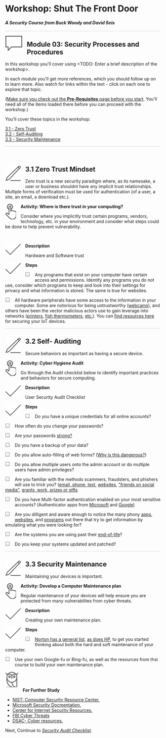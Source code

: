 # Workshop: Shut The Front Door

#### <i>A Security Course from Buck Woody and David Seis</i>

<p style="border-bottom: 1px solid lightgrey;"></p>

<img style="float: left; margin: 0px 15px 15px 0px;" src="../graphics/textbubble.png"> <h2>Module 03: Security Processes and Procedures</h2>

In this workshop you'll cover using <TODO: Enter a brief description of the workshop>. 

In each module you'll get more references, which you should follow up on to learn more. Also watch for links within the text - click on each one to explore that topic.

(<a href="https://github.com/BuckWoody/presentations/blob/master/shut_the_front_door/shut_the_front_door/00%20-%20Pre-Requisites.md" target="_blank">Make sure you check out the <b>Pre-Requisites</b> page before you start</a>. You'll need all of the items loaded there before you can proceed with the workshop.)

You'll cover these topics in the workshop:
<dl>
  <dt><a href="url" target="_blank">3.1 - Zero Trust</a></dt>
  <dt><a href="url" target="_blank">3.2 - Self-Auditing</a></dt>
  <dt><a href="url" target="_blank">3.3 - Security Maintenance</a></dt>
</dl>

<p style="border-bottom: 1px solid lightgrey;"></p>
<br>

<h2><img style="float: left; margin: 0px 15px 15px 0px;" src="../graphics/pencil2.png">3.1 Zero Trust Mindset</h2>
<p>Zero trust is a new security paradigm where, as its namesake, a user or business shouldnt have any implicit trust relationships. Multiple forms of verification must be used for authentication (of a user, a site, an email, a download etc.).</p> 


<p><img style="float: left; margin: 0px 15px 15px 0px;" src="../graphics/point1.png"><b>Activity: Where is there trust in your computing?</b></p>
<p>Consider where you implicitly trust certain programs, vendors, technology, etc. in your environment and consider what steps could be done to help prevent vulnerability.</p>
<br>
<p><img style="float: left; margin: 0px 15px 15px 0px;" src="../graphics/checkmark.png"><b>Description</b></p>
Hardware and Software trust

<p><img style="float: left; margin: 0px 15px 15px 0px;" src="../graphics/checkmark.png"><b>Steps</b></p>
<p><img style="float: left; margin: 0px 15px 15px 0px;" src="../graphics/checkbox.png">  Any programs that exist on your computer have certain access and permissions. Identify any programs you do not use, consider which programs to keep and look into their settings for privacy and what information is stored. The same is true for websites.</p>
<p><img style="float: left; margin: 0px 15px 15px 0px;" src="../graphics/checkbox.png">  All hardware peripherals have some access to the information in your computer. Some are notorious for being untrustworthy (<a href="https://www.kaspersky.com/resource-center/threats/webcam-hacking">webcams</a>), and others have been the vector malicious actors use to gain leverage into networks (<a href="https://www.forbes.com/sites/leemathews/2020/08/31/800000-printers-vulnerable-28000-hacked/?sh=f9534d2d8a9f">printers</a>, <a href="https://www.entrepreneur.com/article/368943">fish thermometers</a>, <a href="https://www.iotforall.com/5-worst-iot-hacking-vulnerabilities">etc.</a>). You can <a href="https://www.bing.com/search?q=securing+iot+devices+at+home&form=QBLH&sp=-1&pq=securing+iot+devices+at+home&sc=1-28&qs=n&sk=&cvid=C33FB918074141EEBA10D5C354792C36">find resources here</a> for securing your IoT devices.</p>

<p style="border-bottom: 1px solid lightgrey;"></p>

<h2><img style="float: left; margin: 0px 15px 15px 0px;" src="../graphics/pencil2.png">3.2 Self- Auditing</h2>
Secure behaviors as important as having a secure device. 
<p><img style="float: left; margin: 0px 15px 15px 0px;" src="../graphics/point1.png"><b>Activity: Cyber Hygiene Audit</b></p>
Go through the Audit checklist below to identify important practices and behaviors for secure computing. 
<p><img style="float: left; margin: 0px 15px 15px 0px;" src="../graphics/checkmark.png"><b>Description</b></p>
User Security Audit Checklist 
<p><img style="float: left; margin: 0px 15px 15px 0px;" src="../graphics/checkmark.png"><b>Steps</b></p>
<p><img style="float: left; margin: 0px 15px 15px 0px;" src="../graphics/checkbox.png">  Do you have a unique credentials for all online accounts? </p>
<p><img style="float: left; margin: 0px 15px 15px 0px;" src="../graphics/checkbox.png">  How often do you change your passwords?</p>
<p><img style="float: left; margin: 0px 15px 15px 0px;" src="../graphics/checkbox.png">  Are your passwords <a href="https://security.harvard.edu/use-strong-passwords">strong?</a></p>
<p><img style="float: left; margin: 0px 15px 15px 0px;" src="../graphics/checkbox.png">  Do you have a backup of your data?</p>
<p><img style="float: left; margin: 0px 15px 15px 0px;" src="../graphics/checkbox.png">  Do you allow auto-filling of web forms? (<a href="https://www.techadvisory.org/2019/01/the-dangers-of-autocomplete-passwords/">Why is this dangerous?</a>) </p>
<p><img style="float: left; margin: 0px 15px 15px 0px;" src="../graphics/checkbox.png">  Do you allow multiple users onto the admin account or do multiple users have admin privileges?</p>
<p><img style="float: left; margin: 0px 15px 15px 0px;" src="../graphics/checkbox.png">  Are you familiar with the methods scammers, fraudsters, and phishers will use to trick you? (<a href="https://www.consumer.ftc.gov/articles/how-recognize-and-avoid-phishing-scams">email, phone, text</a>, <a href="https://www.usa.gov/online-safety#item-37227">websites</a>, <a href="https://www.consumer.ftc.gov/blog/2020/10/scams-start-social-media">"friends on social media"</a>, <a href="https://www.consumer.ftc.gov/features/scam-alerts">grants, work, prizes or gifts</a></p>
<p><img style="float: left; margin: 0px 15px 15px 0px;" src="../graphics/checkbox.png">  Do you have Multi-factor authentication enabled on your most sensitive accounts? (Authenticator apps from <a href="https://play.google.com/store/apps/details?id=com.azure.authenticator&hl=en_US&gl=US">Microsoft</a> and <a href="https://play.google.com/store/apps/details?id=com.google.android.apps.authenticator2&hl=en_US&gl=US">Google</a>)
<p><img style="float: left; margin: 0px 15px 15px 0px;" src="../graphics/checkbox.png">  Are you dilligent and aware enough to notice the many phony <a href="https://nordvpn.com/blog/fake-apps/">apps</a>, <a href="https://www.asecurelife.com/how-to-spot-a-fake-website/">websites</a>, and <a href="https://www.cisecurity.org/daily-tip/know-how-to-spot-fake-software/">programs</a> out there that try to get information by emulating what you were looking for?
<p><img style="float: left; margin: 0px 15px 15px 0px;" src="../graphics/checkbox.png">  Are the systems you are using past their <a href="https://www.abcservices.com/the-risks-of-end-of-life-technology/">end-of-life</a>?
<p><img style="float: left; margin: 0px 15px 15px 0px;" src="../graphics/checkbox.png">  Do you keep your systems updated and patched?</p>

<p style="border-bottom: 1px solid lightgrey;"></p>

<h2><img style="float: left; margin: 0px 15px 15px 0px;" src="../graphics/pencil2.png">3.3 Security Maintenance</h2>
Maintaining your devices is important.
<p><img style="float: left; margin: 0px 15px 15px 0px;" src="../graphics/point1.png"><b>Activity: Develop a Computer Maintenance plan</b></p>
Regular maintenance of your devices will help ensure you are protected from many vulnerabilites from cyber threats.
<p><img style="float: left; margin: 0px 15px 15px 0px;" src="../graphics/checkmark.png"><b>Description</b></p>
Creating your own maintenance plan.
<p><img style="float: left; margin: 0px 15px 15px 0px;" src="../graphics/checkmark.png"><b>Steps</b></p>
<p><img style="float: left; margin: 0px 15px 15px 0px;" src="../graphics/checkbox.png">  <a href="https://us.norton.com/internetsecurity-how-to-computer-maintenance.html">Norton has a general list</a>, <a href="https://www.hp.com/us-en/shop/tech-takes/10-essential-computer-maintenance-tips">as does HP</a>, to get you started thinking about both the hard and soft maintenance of your computer.</p>
<p><img style="float: left; margin: 0px 15px 15px 0px;" src="../graphics/checkbox.png">  Use your own Google-fu or Bing-fu, as well as the resources from thsi course to build your own maintenance plan.


<p><img style="margin: 0px 15px 15px 0px;" src="../graphics/owl.png"><b>For Further Study</b></p>
<ul>
    <li><a href="https://csrc.nist.gov/" target="_blank">NIST: Computer Security Resource Center.</a></li>
    <li><a href="https://docs.microsoft.com/en-us/security/" target="_blank">Microsoft Security Docmentation.</a></li>
    <li><a href="https://www.cisecurity.org/resources/" target="_blank">Center for Internet Security Resources.</a></li>
    <li><a href="https://www.fbi.gov/investigate/cyber" target="_blank">FBI Cyber Threats</a></li>
    <li><a href="https://www.dsac.gov/topics/cyber-resources" target="_blank">DSAC- Cyber resources.</a></li>
</ul>

Next, Continue to <a href="https://github.com/BuckWoody/presentations/blob/master/shut_the_front_door/shut_the_front_door/Module03.md" target="_blank"><i> Security Audit Checklist</i></a>.